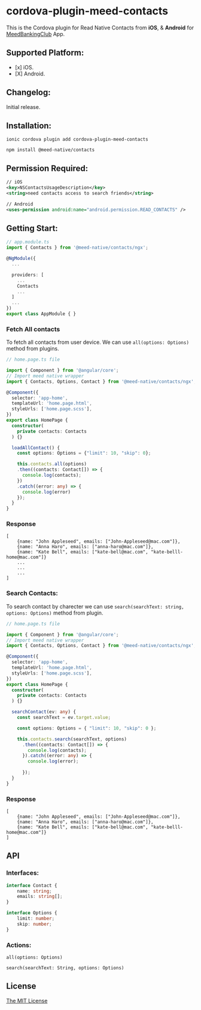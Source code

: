 # cordova-plugin-meed-contacts
This is the Cordova plugin for Read Native Contacts from **iOS**, & **Android** for [MeedBankingClub](https://meedbankingclub.com) App.

## Supported Platform:
- \[x] iOS.
- \[X] Android.

## Changelog:
Initial release.

## Installation:

```console
ionic cordova plugin add cordova-plugin-meed-contacts

npm install @meed-native/contacts
```

## Permission Required:

```xml
// iOS
<key>NSContactsUsageDescription</key>
<string>need contacts access to search friends</string>

// Android
<uses-permission android:name="android.permission.READ_CONTACTS" />
```

## Getting Start:

```typescript
// app.module.ts
import { Contacts } from '@meed-native/contacts/ngx';

@NgModule({
  ...

  providers: [
    ...
    Contacts
    ...
  ]
  ...
})
export class AppModule { }
```


### Fetch All contacts
To fetch all contacts from user device. We can use 
`all(options: Options)`
method from plugins.

```typescript
// home.page.ts file

import { Component } from '@angular/core';
// Import meed native wrapper 
import { Contacts, Options, Contact } from '@meed-native/contacts/ngx';

@Component({
  selector: 'app-home',
  templateUrl: 'home.page.html',
  styleUrls: ['home.page.scss'],
})
export class HomePage {
  constructor(
    private contacts: Contacts
  ) {}

  loadAllContact() {
    const options: Options = {"limit": 10, "skip": 0};

    this.contacts.all(options)
    .then((contacts: Contact[]) => {
      console.log(contacts);
    })
    .catch((error: any) => {
      console.log(error)
    });
  }
}
```

### Response
```console
[
    {name: "John Appleseed", emails: ["John-Appleseed@mac.com"]}, 
    {name: "Anna Haro", emails: ["anna-haro@mac.com"]},
    {name: "Kate Bell", emails: ["kate-bell@mac.com", "kate-belll-home@mac.com"]}
    ...
    ...
    ...
]
```


### Search Contacts:
To search contact by charecter we can use
`search(searchText: string, options: Options)`
method from plugin.
```typescript
// home.page.ts file

import { Component } from '@angular/core';
// Import meed native wrapper 
import { Contacts, Options, Contact } from '@meed-native/contacts/ngx';

@Component({
  selector: 'app-home',
  templateUrl: 'home.page.html',
  styleUrls: ['home.page.scss'],
})
export class HomePage {
  constructor(
    private contacts: Contacts
  ) {}

  searchContact(ev: any) {
    const searchText = ev.target.value;

    const options: Options = { "limit": 10, "skip": 0 };

    this.contacts.search(searchText, options)
      .then((contacts: Contact[]) => {
        console.log(contacts);
      }).catch((error: any) => {
        console.log(error);
        
      });
  }
}
```
### Response
```console
[
    {name: "John Appleseed", emails: ["John-Appleseed@mac.com"]}, 
    {name: "Anna Haro", emails: ["anna-haro@mac.com"]},
    {name: "Kate Bell", emails: ["kate-bell@mac.com", "kate-belll-home@mac.com"]}
]
```


## API

### Interfaces:
```typescript 
interface Contact {
    name: string;
    emails: string[];
}
```

```typescript 
interface Options {
    limit: number;
    skip: number;
}
```

### Actions:
`all(options: Options)`

`search(searchText: String, options: Options)`


## License
[The MIT License](./LICENSE.md)
